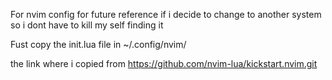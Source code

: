 For nvim config for future reference if i decide to change to another system so i dont have to kill my self finding it 

Fust copy the init.lua file in ~/.config/nvim/

the link where i copied from 
https://github.com/nvim-lua/kickstart.nvim.git
